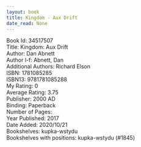 ```yaml
---
layout: book
title: Kingdom - Aux Drift
date_read: None
---
```


Book Id: 34517507<br />
Title: Kingdom: Aux Drift<br />
Author: Dan Abnett<br />
Author l-f: Abnett, Dan<br />
Additional Authors: Richard Elson<br />
ISBN: 1781085285<br />
ISBN13: 9781781085288<br />
My Rating: 0<br />
Average Rating: 3.75<br />
Publisher: 2000 AD<br />
Binding: Paperback<br />
Number of Pages: <br />
Year Published: 2017<br />
Date Added: 2020/10/21<br />
Bookshelves: kupka-wstydu<br />
Bookshelves with positions: kupka-wstydu (#1845)<br />

